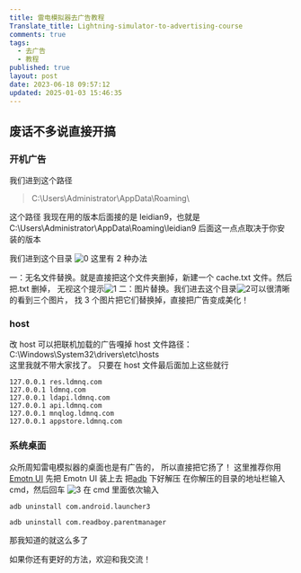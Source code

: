 ```yaml
---
title: 雷电模拟器去广告教程
Translate_title: Lightning-simulator-to-advertising-course
comments: true
tags:
  - 去广告
  - 教程
published: true
layout: post
date: 2023-06-18 09:57:12
updated: 2025-01-03 15:46:35
---
```


## 废话不多说直接开搞

### 开机广告

我们进到这个路径

> C:\Users\Administrator\AppData\Roaming\

这个路径
我现在用的版本后面接的是 leidian9，也就是 C:\Users\Administrator\AppData\Roaming\leidian9
后面这一点点取决于你安装的版本

我们进到这个目录
![0](https://img.zmal.top/0.9gwpslbn6e.jpg)<!-- more -->
这里有 2 种办法

一：无名文件替换。就是直接把这个文件夹删掉，新建一个 cache.txt 文件。然后把.txt 删掉，
无视这个提示![1](https://img.zmal.top/1.8vn26ah6vj.jpg)
二：图片替换。我们进去这个目录![2](https://img.zmal.top/2.7zqkqu7ifm.jpg)可以很清晰的看到三个图片，
找 3 个图片把它们替换掉，直接把广告变成美化！

### host

改 host 可以把联机加载的广告嘎掉
host 文件路径：C:\Windows\System32\drivers\etc\hosts  
这里我就不带大家找了。
只要在 host 文件最后面加上这些就行

```注意：这么做下面几个网站你的电脑都将无法访问，不过要用的时候在那一行前面加//注释掉就好
127.0.0.1 res.ldmnq.com
127.0.0.1 ldmnq.com
127.0.0.1 ldapi.ldmnq.com
127.0.0.1 api.ldmnq.com
127.0.0.1 mnqlog.ldmnq.com
127.0.0.1 appstore.ldmnq.com
```

### 系统桌面

众所周知雷电模拟器的桌面也是有广告的，
所以直接把它扬了！
这里推荐你用 [Emotn UI](https://app.emotn.com/ui)
先把 Emotn UI 装上去
把[adb](https://wwn.lanzout.com/ikGFz0zf674d) 下好解压
在你解压的目录的地址栏输入 cmd，然后回车
![3](https://img.zmal.top/3.4n7uwgqy38.jpg)
在 cmd 里面依次输入

```卸载系统桌面
adb uninstall com.android.launcher3
```

```卸载雷电游戏中心
adb uninstall com.readboy.parentmanager
```

那我知道的就这么多了

如果你还有更好的方法，欢迎和我交流！
